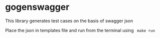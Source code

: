 # gogenswagger

This library generates test cases on the basis of swagger json

Place the json in templates file and run from the terminal using ` make run`
